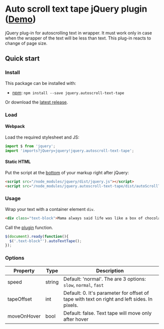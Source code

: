 # Auto scroll text tape jQuery plugin ([Demo](https://maplemap.github.io/jquery.autoscroll-text-tape/test/))
jQuery plug-in for autoscrolling text in wrapper.
It must work only in case when the wrapper of the text will be less than text.
This plug-in reacts to change of page size.

## Quick start

### Install

This package can be installed with:

- [npm](https://www.npmjs.com/package/jquery.autoscroll-text-tape): `npm install --save jquery.autoscroll-text-tape`

Or download the [latest release](https://github.com/maplemap/jquery.autoscroll-text-tape/releases).


### Load

#### Webpack

Load the required stylesheet and JS:

```js
import $ from 'jquery';
import 'imports?jQuery=jquery!jquery.autoscroll-text-tape';
```

#### Static HTML

Put the script at the [bottom](https://developer.yahoo.com/performance/rules.html#js_bottom) of your markup right after jQuery:

```html
<script src="/node_modules/jquery/dist/jquery.js"></script>
<script src="/node_modules/jquery.autoscroll-text-tape/dist/autoScrollTextTape.min.js"></script>
```


### Usage

Wrap your text with a container element `div`.

```html
<div class="text-block">Mama always said life was like a box of chocolates. You never know what you’re gonna get.</div>
```


Call the [plugin](https://learn.jquery.com/plugins/) function.

```javascript
$(document).ready(function(){
  $('.text-block"').autoTextTape();
});
```


### Options
|    Property    | Type   |          Description          |
| -------------  |  ----  |          -----------          |
| speed          | string | Default: 'normal'. The are 3 options: ```slow```, ```normal```, ```fast``` |
| tapeOffset     | int    | Default: 0. It's parameter for offset of tape with text on right and left sides. In pixels.|
| moveOnHover    | bool   | Default: false. Text tape will move only after hover  |
